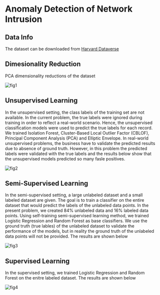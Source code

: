 # Anomaly Detection of Network Intrusion

## Data Info

 The dataset can be downloaded from  [Harvard Dataverse](https://dataverse.harvard.edu/dataset.xhtml?persistentId=doi:10.7910/DVN/OPQMVF)

## Dimesionality Reduction

PCA dimensionality reductions of the dataset

![fig1](../Network-intrusion/image/pca.png)

## Unsupervised Learning

In the unsupervised setting, the class labels of the training set are not available.  In the current problem, the true labels were ignored during training in order to reflect a real-world scenario. Hence, the unsupervised classification models were used to predict the true labels for each record. We trained Isolation Forest, Cluster-Based Local Outlier Factor (CBLOF), Principal Component Analysis (PCA) and Elliptic Envelope. In real-world unsupervised problems, the business have to validate the predicted results due to absence of ground truth. However, in this problem the predicted labels were validated with the true labels and the results below show that the unsupervised models predicted so many fasle positives.

![fig2](../Network-intrusion/image/unsup.png)

## Semi-Supervised Learning
In the semi-supervised setting, a large unlabeled dataset and a small labeled dataset are given. The goal is to train a classifier on the entire dataset that would predict the labels of the unlabeled data points. In the present problem, we created 84\%  unlabeled data and 16\% labeled data points. Using self-training semi-supervised learning method, we trained Logistic Regression and Random Forest as base classifiers. We use the ground truth (true lables) of the unlabeled dataset to validate the performance of the models, but in reality the ground truth of the unlabeled data points will not be provided. The results are shown below

![fig3](../Network-intrusion/image/ss.png)

## Supervised Learning

In the supervised setting, we trained Logistic Regression and Random Forest on the enitre labeled dataset. The results are shown below

![fig4](../Network-intrusion/image/sup.png)